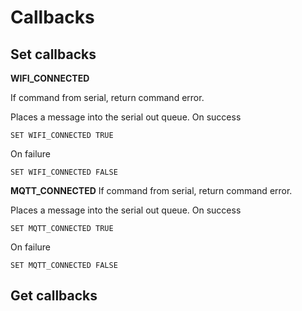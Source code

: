 # Callbacks

## Set callbacks
**WIFI_CONNECTED**

If command from serial, return command error.

Places a message into the serial out queue.
On success 
```
SET WIFI_CONNECTED TRUE
```
On failure
```
SET WIFI_CONNECTED FALSE
```

**MQTT_CONNECTED**
If command from serial, return command error.

Places a message into the serial out queue.
On success 
```
SET MQTT_CONNECTED TRUE
```
On failure
```
SET MQTT_CONNECTED FALSE
```

## Get callbacks
